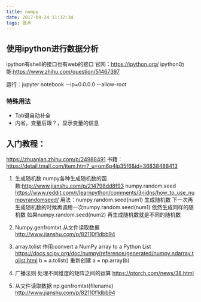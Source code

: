 ```yaml
---
title: numpy
date: 2017-09-24 11:12:34
tags: 技术
---
```

## 使用ipython进行数据分析
ipython有shell的接口也有web的接口
官网：https://ipython.org/
ipython功能:https://www.zhihu.com/question/51467397

运行：jupyter notebook --ip=0.0.0.0 --allow-root

### 特殊用法
* Tab键自动补全
* 内省，变量后跟？，显示变量的信息

## 入门教程：
https://zhuanlan.zhihu.com/p/24988491
书籍：
https://detail.tmall.com/item.htm?_u=om6p4lp35f6&id=36838488413
1. 生成随机数
numpy各种生成随机数的函数:http://www.jianshu.com/p/214798dd8f93
numpy.random.seed
https://www.reddit.com/r/learnpython/comments/3nidns/how_to_use_numpyrandomseed/
用法：numpy.random.seed(num1)
生成随机数
下一次再生成随机数的时候再调用一次numpy.random.seed(num1)
依然生成同样的随机数
如果numpy.random.seed(num2)
再生成随机数就是不同的随机数


2. Numpy.genfromtxt
从文件读取数据
http://www.jianshu.com/p/82110f1dbb94

3. array.tolist
作用:convert a NumPy array to a Python List
https://docs.scipy.org/doc/numpy/reference/generated/numpy.ndarray.tolist.html
b = a.tolist()
重新创建
a = np.array(b)

4. 广播法则
处理不同维度的矩阵之间的运算
https://ptorch.com/news/38.html

5. 从文件读取数据
np.genfromtxt(filename)
http://www.jianshu.com/p/82110f1dbb94
